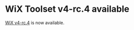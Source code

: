 # WiX Toolset v4-rc.4 available

[WiX v4-rc.4][rel] is now available.

[rel]: /docs/releasenotes#v4
